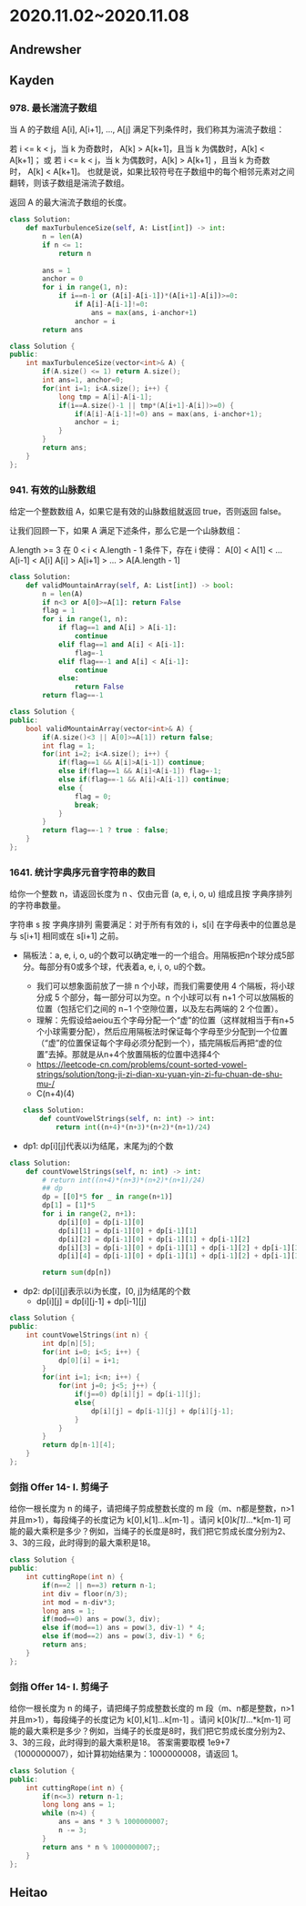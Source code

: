 # 2020.11.02~2020.11.08

## Andrewsher

## Kayden

### 978. 最长湍流子数组

当 A 的子数组 A[i], A[i+1], ..., A[j] 满足下列条件时，我们称其为湍流子数组：

若 i <= k < j，当 k 为奇数时， A[k] > A[k+1]，且当 k 为偶数时，A[k] < A[k+1]；
或 若 i <= k < j，当 k 为偶数时，A[k] > A[k+1] ，且当 k 为奇数时， A[k] < A[k+1]。
也就是说，如果比较符号在子数组中的每个相邻元素对之间翻转，则该子数组是湍流子数组。

返回 A 的最大湍流子数组的长度。

```python
class Solution:
    def maxTurbulenceSize(self, A: List[int]) -> int:
        n = len(A)
        if n <= 1:
            return n
        
        ans = 1
        anchor = 0
        for i in range(1, n):
            if i==n-1 or (A[i]-A[i-1])*(A[i+1]-A[i])>=0:
                if A[i]-A[i-1]!=0:
                    ans = max(ans, i-anchor+1)
                anchor = i
        return ans
```

```C++
class Solution {
public:
    int maxTurbulenceSize(vector<int>& A) {
        if(A.size() <= 1) return A.size();
        int ans=1, anchor=0;
        for(int i=1; i<A.size(); i++) {
            long tmp = A[i]-A[i-1];
            if(i==A.size()-1 || tmp*(A[i+1]-A[i])>=0) {
                if(A[i]-A[i-1]!=0) ans = max(ans, i-anchor+1);
                anchor = i;
            }
        }
        return ans;
    }
};
```

### 941. 有效的山脉数组

给定一个整数数组 A，如果它是有效的山脉数组就返回 true，否则返回 false。

让我们回顾一下，如果 A 满足下述条件，那么它是一个山脉数组：

A.length >= 3
在 0 < i < A.length - 1 条件下，存在 i 使得：
A[0] < A[1] < ... A[i-1] < A[i]
A[i] > A[i+1] > ... > A[A.length - 1]

```python
class Solution:
    def validMountainArray(self, A: List[int]) -> bool:
        n = len(A)
        if n<3 or A[0]>=A[1]: return False
        flag = 1
        for i in range(1, n):
            if flag==1 and A[i] > A[i-1]:
                continue
            elif flag==1 and A[i] < A[i-1]:
                flag=-1
            elif flag==-1 and A[i] < A[i-1]:
                continue
            else:
                return False
        return flag==-1
```

```C++
class Solution {
public:
    bool validMountainArray(vector<int>& A) {
        if(A.size()<3 || A[0]>=A[1]) return false;
        int flag = 1;
        for(int i=2; i<A.size(); i++) {
            if(flag==1 && A[i]>A[i-1]) continue;
            else if(flag==1 && A[i]<A[i-1]) flag=-1;
            else if(flag==-1 && A[i]<A[i-1]) continue;
            else {
                flag = 0;
                break;
            }
        }
        return flag==-1 ? true : false;
    }
};
```

### 1641. 统计字典序元音字符串的数目

给你一个整数 n，请返回长度为 n 、仅由元音 (a, e, i, o, u) 组成且按 字典序排列 的字符串数量。

字符串 s 按 字典序排列 需要满足：对于所有有效的 i，s[i] 在字母表中的位置总是与 s[i+1] 相同或在 s[i+1] 之前。

- 隔板法：a, e, i, o, u的个数可以确定唯一的一个组合。用隔板把n个球分成5部分。每部分有0或多个球，代表着a, e, i, o, u的个数。
  - 我们可以想象面前放了一排 n 个小球，而我们需要使用 4 个隔板，将小球分成 5 个部分，每一部分可以为空。n 个小球可以有 n+1 个可以放隔板的位置（包括它们之间的 n−1 个空隙位置，以及左右两端的 2 个位置）。
  - 理解：先假设给aeiou五个字母分配一个“虚”的位置（这样就相当于有n+5个小球需要分配），然后应用隔板法时保证每个字母至少分配到一个位置（“虚”的位置保证每个字母必须分配到一个），插完隔板后再把“虚的位置”去掉。那就是从n+4个放置隔板的位置中选择4个
  - https://leetcode-cn.com/problems/count-sorted-vowel-strings/solution/tong-ji-zi-dian-xu-yuan-yin-zi-fu-chuan-de-shu-mu-/
  - C(n+4)(4)

  ```python
  class Solution:
      def countVowelStrings(self, n: int) -> int:
          return int((n+4)*(n+3)*(n+2)*(n+1)/24)
  ```

- dp1: dp[i][j]代表以i为结尾，末尾为j的个数

```python
class Solution:
    def countVowelStrings(self, n: int) -> int:
        # return int((n+4)*(n+3)*(n+2)*(n+1)/24)
        ## dp
        dp = [[0]*5 for _ in range(n+1)]
        dp[1] = [1]*5
        for i in range(2, n+1):
            dp[i][0] = dp[i-1][0]
            dp[i][1] = dp[i-1][0] + dp[i-1][1]
            dp[i][2] = dp[i-1][0] + dp[i-1][1] + dp[i-1][2]
            dp[i][3] = dp[i-1][0] + dp[i-1][1] + dp[i-1][2] + dp[i-1][3]
            dp[i][4] = dp[i-1][0] + dp[i-1][1] + dp[i-1][2] + dp[i-1][3] + dp[i-1][4]

        return sum(dp[n])
```

- dp2: dp[i][j]表示以i为长度，[0, j]为结尾的个数
  - dp[i][j] = dp[i][j-1] + dp[i-1][j]

```C++
class Solution {
public:
    int countVowelStrings(int n) {
        int dp[n][5];
        for(int i=0; i<5; i++) {
            dp[0][i] = i+1;
        }
        for(int i=1; i<n; i++) {
            for(int j=0; j<5; j++) {
                if(j==0) dp[i][j] = dp[i-1][j];
                else{
                    dp[i][j] = dp[i-1][j] + dp[i][j-1];
                }
            }
        } 
        return dp[n-1][4];
    }
};
```

### 剑指 Offer 14- I. 剪绳子

给你一根长度为 n 的绳子，请把绳子剪成整数长度的 m 段（m、n都是整数，n>1并且m>1），每段绳子的长度记为 k[0],k[1]...k[m-1] 。请问 k[0]*k[1]*...*k[m-1] 可能的最大乘积是多少？例如，当绳子的长度是8时，我们把它剪成长度分别为2、3、3的三段，此时得到的最大乘积是18。

```c++
class Solution {
public:
    int cuttingRope(int n) {
        if(n==2 || n==3) return n-1;
        int div = floor(n/3);
        int mod = n-div*3;
        long ans = 1;
        if(mod==0) ans = pow(3, div);
        else if(mod==1) ans = pow(3, div-1) * 4;
        else if(mod==2) ans = pow(3, div-1) * 6;
        return ans;
    }
};
```

### 剑指 Offer 14- I. 剪绳子

给你一根长度为 n 的绳子，请把绳子剪成整数长度的 m 段（m、n都是整数，n>1并且m>1），每段绳子的长度记为 k[0],k[1]...k[m-1] 。请问 k[0]*k[1]*...*k[m-1] 可能的最大乘积是多少？例如，当绳子的长度是8时，我们把它剪成长度分别为2、3、3的三段，此时得到的最大乘积是18。
答案需要取模 1e9+7（1000000007），如计算初始结果为：1000000008，请返回 1。

```c++
class Solution {
public:
    int cuttingRope(int n) {
        if(n<=3) return n-1;
        long long ans = 1;
        while (n>4) {
            ans = ans * 3 % 1000000007;
            n -= 3;
        }
        return ans * n % 1000000007;;
    }
};

```

## Heitao